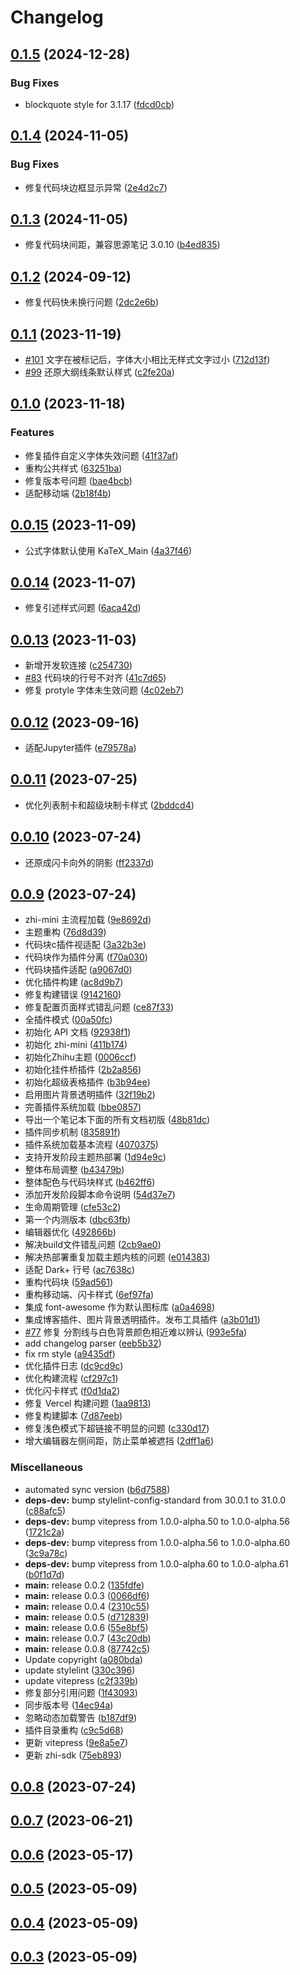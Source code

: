 # Changelog

## [0.1.5](https://github.com/terwer/siyuan-theme-zhihu/compare/v0.1.4...v0.1.5) (2024-12-28)


### Bug Fixes

* blockquote style for 3.1.17 ([fdcd0cb](https://github.com/terwer/siyuan-theme-zhihu/commit/fdcd0cb536a27bcc9e70c69f00409a98ade33fd5))

## [0.1.4](https://github.com/terwer/siyuan-theme-zhihu/compare/v0.1.3...v0.1.4) (2024-11-05)
### Bug Fixes
* 修复代码块边框显示异常 ([2e4d2c7](https://github.com/terwer/siyuan-theme-zhihu/commit/2e4d2c7ceec4d04e6d2dcd7b3231426bc96b4601))
## [0.1.3](https://github.com/terwer/siyuan-theme-zhihu/compare/v0.1.2...v0.1.3) (2024-11-05)
* 修复代码块间距，兼容思源笔记 3.0.10 ([b4ed835](https://github.com/terwer/siyuan-theme-zhihu/commit/b4ed835e6c5a792b6b8732dc2004f06c9a8cebc1))
## [0.1.2](https://github.com/terwer/siyuan-theme-zhihu/compare/v0.1.1...v0.1.2) (2024-09-12)
* 修复代码快未换行问题 ([2dc2e6b](https://github.com/terwer/siyuan-theme-zhihu/commit/2dc2e6bb827e805b4029869af87b316239fd9c50))
## [0.1.1](https://github.com/terwer/siyuan-theme-zhihu/compare/v0.1.0...v0.1.1) (2023-11-19)
* [#101](https://github.com/terwer/siyuan-theme-zhihu/issues/101) 文字在被标记后，字体大小相比无样式文字过小 ([712d13f](https://github.com/terwer/siyuan-theme-zhihu/commit/712d13fb6cad85d034ebffaffab7ed181e3bbc87))
* [#99](https://github.com/terwer/siyuan-theme-zhihu/issues/99) 还原大纲线条默认样式 ([c2fe20a](https://github.com/terwer/siyuan-theme-zhihu/commit/c2fe20a14969452e2d35df739f0e5c51a6df3141))
## [0.1.0](https://github.com/terwer/siyuan-theme-zhihu/compare/v0.0.15...v0.1.0) (2023-11-18)
### Features
* 修复插件自定义字体失效问题 ([41f37af](https://github.com/terwer/siyuan-theme-zhihu/commit/41f37af22695164be1248e03795236b799a6c606))
* 重构公共样式 ([63251ba](https://github.com/terwer/siyuan-theme-zhihu/commit/63251ba6ec9baa20f7e9df43ede47897ae53f41d))
* 修复版本号问题 ([bae4bcb](https://github.com/terwer/siyuan-theme-zhihu/commit/bae4bcb2cb5d7ed95e006ca5c98522c7c1f4f927))
* 适配移动端 ([2b18f4b](https://github.com/terwer/siyuan-theme-zhihu/commit/2b18f4be07b36960f5b6e9b8fcdf9ede3b4041f9))
## [0.0.15](https://github.com/terwer/siyuan-theme-zhihu/compare/v0.0.14...v0.0.15) (2023-11-09)
* 公式字体默认使用 KaTeX_Main ([4a37f46](https://github.com/terwer/siyuan-theme-zhihu/commit/4a37f46cbc4e814e790794e99272dc02db21eed4))
## [0.0.14](https://github.com/terwer/siyuan-theme-zhihu/compare/v0.0.13...v0.0.14) (2023-11-07)
* 修复引述样式问题 ([6aca42d](https://github.com/terwer/siyuan-theme-zhihu/commit/6aca42d86f1c2d0c1cc81472784d49aab8b7b3f9))
## [0.0.13](https://github.com/terwer/siyuan-theme-zhihu/compare/v0.0.12...v0.0.13) (2023-11-03)
* 新增开发软连接 ([c254730](https://github.com/terwer/siyuan-theme-zhihu/commit/c254730ac658116ea75f29a1f269a5e04a12c31b))
* [#83](https://github.com/terwer/siyuan-theme-zhihu/issues/83) 代码块的行号不对齐 ([41c7d65](https://github.com/terwer/siyuan-theme-zhihu/commit/41c7d65329bae9665022465ea5e1ee599a82acbc))
* 修复 protyle 字体未生效问题 ([4c02eb7](https://github.com/terwer/siyuan-theme-zhihu/commit/4c02eb7366772566e43c6946510ed6a4d64db816))
## [0.0.12](https://github.com/terwer/siyuan-theme-zhihu/compare/v0.0.11...v0.0.12) (2023-09-16)
* 适配Jupyter插件 ([e79578a](https://github.com/terwer/siyuan-theme-zhihu/commit/e79578a66c09ad0fa2d413115deebf3455d64d74))
## [0.0.11](https://github.com/terwer/siyuan-theme-zhihu/compare/v0.0.10...v0.0.11) (2023-07-25)
* 优化列表制卡和超级块制卡样式 ([2bddcd4](https://github.com/terwer/siyuan-theme-zhihu/commit/2bddcd44b525ce9b0959359d1d7f791dd67e7c26))
## [0.0.10](https://github.com/terwer/siyuan-theme-zhihu/compare/v0.0.9...v0.0.10) (2023-07-24)
* 还原成闪卡向外的阴影 ([ff2337d](https://github.com/terwer/siyuan-theme-zhihu/commit/ff2337d23522a700079c8bd6696d5bfadc85f4f7))
## [0.0.9](https://github.com/terwer/siyuan-theme-zhihu/compare/v0.0.8...v0.0.9) (2023-07-24)
* zhi-mini 主流程加载 ([9e8692d](https://github.com/terwer/siyuan-theme-zhihu/commit/9e8692dea84a54c52456c9315a93161b05d2c208))
* 主题重构 ([76d8d39](https://github.com/terwer/siyuan-theme-zhihu/commit/76d8d39b06311888fd4448730dda27908b5b5cd1))
* 代码块c插件视适配 ([3a32b3e](https://github.com/terwer/siyuan-theme-zhihu/commit/3a32b3e8688fea014aa08959bf42bad1a965793c))
* 代码块作为插件分离 ([f70a030](https://github.com/terwer/siyuan-theme-zhihu/commit/f70a030478f357fd0fbe5a23786d1ec538cf9717))
* 代码块插件适配 ([a9067d0](https://github.com/terwer/siyuan-theme-zhihu/commit/a9067d0875d6041eee68e4617f683e6cd7a9201e))
* 优化插件构建 ([ac8d9b7](https://github.com/terwer/siyuan-theme-zhihu/commit/ac8d9b7b61c16073c0a479d4e952b96805034c30))
* 修复构建错误 ([9142160](https://github.com/terwer/siyuan-theme-zhihu/commit/91421608145acf252ec308a358d7d3e79b6d0fc1))
* 修复配置页面样式错乱问题 ([ce87f33](https://github.com/terwer/siyuan-theme-zhihu/commit/ce87f336dd79c9fb21fcd6060ceaa510a6e4d806))
* 全插件模式 ([00a50fc](https://github.com/terwer/siyuan-theme-zhihu/commit/00a50fc947db818dd006f000c51afa6bdf8fcbc1))
* 初始化 API 文档 ([92938f1](https://github.com/terwer/siyuan-theme-zhihu/commit/92938f1f65c374377ad7454e928c68ac262bedc3))
* 初始化 zhi-mini ([411b174](https://github.com/terwer/siyuan-theme-zhihu/commit/411b17457f9b02a050f5dfc47771627a264711e5))
* 初始化Zhihu主题 ([0006ccf](https://github.com/terwer/siyuan-theme-zhihu/commit/0006ccff57f36db22a8956c5f00d22bd91983118))
* 初始化挂件桥插件 ([2b2a856](https://github.com/terwer/siyuan-theme-zhihu/commit/2b2a8569ef9821a31a3873ed3f5e0fcb741ca5bf))
* 初始化超级表格插件 ([b3b94ee](https://github.com/terwer/siyuan-theme-zhihu/commit/b3b94ee3de781dd287f249882897aaad1ebac5e7))
* 启用图片背景透明插件 ([32f19b2](https://github.com/terwer/siyuan-theme-zhihu/commit/32f19b2d29d69c6b3fa6ed0620bb541bb18950e5))
* 完善插件系统加载 ([bbe0857](https://github.com/terwer/siyuan-theme-zhihu/commit/bbe08573929cecc98b3bc7b8cdc073b239af3d6f))
* 导出一个笔记本下面的所有文档初版 ([48b81dc](https://github.com/terwer/siyuan-theme-zhihu/commit/48b81dca4c988431d1393222d268836344730d86))
* 插件同步机制 ([835891f](https://github.com/terwer/siyuan-theme-zhihu/commit/835891f64e6ba8a3440229b26c70f12bf04e2647))
* 插件系统加载基本流程 ([4070375](https://github.com/terwer/siyuan-theme-zhihu/commit/4070375946d97eae98f560cb491e0e4e741ac003))
* 支持开发阶段主题热部署 ([1d94e9c](https://github.com/terwer/siyuan-theme-zhihu/commit/1d94e9ca5596a5ee1af8dfbea2ee4f5c7a699870))
* 整体布局调整 ([b43479b](https://github.com/terwer/siyuan-theme-zhihu/commit/b43479bf4b89cefcf9d1608bc2c09bef46122814))
* 整体配色与代码块样式 ([b462ff6](https://github.com/terwer/siyuan-theme-zhihu/commit/b462ff6bafaece1c43d453f4988c73d4fffa44fb))
* 添加开发阶段脚本命令说明 ([54d37e7](https://github.com/terwer/siyuan-theme-zhihu/commit/54d37e7868ba934b54e6b7870cf9f6fc9a7204c8))
* 生命周期管理 ([cfe53c2](https://github.com/terwer/siyuan-theme-zhihu/commit/cfe53c2adf65efae1eac4faaae41036b85c6490d))
* 第一个内测版本 ([dbc63fb](https://github.com/terwer/siyuan-theme-zhihu/commit/dbc63fb6944b2fc1b73d0c9ee962672e668c4297))
* 编辑器优化 ([492866b](https://github.com/terwer/siyuan-theme-zhihu/commit/492866b1f05054e515cf5dee966e35d878261458))
* 解决build文件错乱问题 ([2cb9ae0](https://github.com/terwer/siyuan-theme-zhihu/commit/2cb9ae0b9a5e6d9a3f8dda18f52e8109e95fac4e))
* 解决热部署重复加载主题内核的问题 ([e014383](https://github.com/terwer/siyuan-theme-zhihu/commit/e0143833e9487b860d38ef1d89376a44c5a42e4c))
* 适配 Dark+ 行号 ([ac7638c](https://github.com/terwer/siyuan-theme-zhihu/commit/ac7638c59f14def4c417b154b86c761fa10ba5aa))
* 重构代码块 ([59ad561](https://github.com/terwer/siyuan-theme-zhihu/commit/59ad561f757db1b9a80531cc6a0358a620f3b5ca))
* 重构移动端、闪卡样式 ([6ef97fa](https://github.com/terwer/siyuan-theme-zhihu/commit/6ef97faf314ee7e30d075b3df8adc6a057970a40))
* 集成 font-awesome 作为默认图标库 ([a0a4698](https://github.com/terwer/siyuan-theme-zhihu/commit/a0a46981659b3240ffb98387c630ff1da338cab9))
* 集成博客插件、图片背景透明插件。发布工具插件 ([a3b01d1](https://github.com/terwer/siyuan-theme-zhihu/commit/a3b01d1e3f6a3c9777572d7e30749530ebce4a55))
* [#77](https://github.com/terwer/siyuan-theme-zhihu/issues/77) 修复 分割线与白色背景颜色相近难以辨认 ([993e5fa](https://github.com/terwer/siyuan-theme-zhihu/commit/993e5fa919bd68cb0668d236314db58b4f63d406))
* add changelog parser ([eeb5b32](https://github.com/terwer/siyuan-theme-zhihu/commit/eeb5b328cf0e6e3e5a3f8442d64474c3209071e4))
* fix rm style ([a9435df](https://github.com/terwer/siyuan-theme-zhihu/commit/a9435df854d826e76f2f71034508788a6c6e30a7))
* 优化插件日志 ([dc9cd9c](https://github.com/terwer/siyuan-theme-zhihu/commit/dc9cd9c67d895968bf3080dd478b759286d174a8))
* 优化构建流程 ([cf297c1](https://github.com/terwer/siyuan-theme-zhihu/commit/cf297c14a96fcd8997acb79052d64f95cee63802))
* 优化闪卡样式 ([f0d1da2](https://github.com/terwer/siyuan-theme-zhihu/commit/f0d1da25dab6efa22b068b34f66ee691b84778fe))
* 修复 Vercel 构建问题 ([1aa9813](https://github.com/terwer/siyuan-theme-zhihu/commit/1aa9813b422fcfe7a54f79d1ccbf1736abd8e900))
* 修复构建脚本 ([7d87eeb](https://github.com/terwer/siyuan-theme-zhihu/commit/7d87eeb58bfc0b29f9cdc6a31e0facb935764f10))
* 修复浅色模式下超链接不明显的问题 ([c330d17](https://github.com/terwer/siyuan-theme-zhihu/commit/c330d17758729a1de42975260691b01e8aaca9c4))
* 增大编辑器左侧间距，防止菜单被遮挡 ([2dff1a6](https://github.com/terwer/siyuan-theme-zhihu/commit/2dff1a61b6fb5e5cbf71e76162865eda738b8449))
### Miscellaneous
* automated sync version ([b6d7588](https://github.com/terwer/siyuan-theme-zhihu/commit/b6d7588e3647b17ff64b1ea377472d50bd4ac723))
* **deps-dev:** bump stylelint-config-standard from 30.0.1 to 31.0.0 ([c88afc5](https://github.com/terwer/siyuan-theme-zhihu/commit/c88afc52921d6d429ecabb09d3cfe747cf1f1656))
* **deps-dev:** bump vitepress from 1.0.0-alpha.50 to 1.0.0-alpha.56 ([1721c2a](https://github.com/terwer/siyuan-theme-zhihu/commit/1721c2a134d729538f7895d8da78be817e69517f))
* **deps-dev:** bump vitepress from 1.0.0-alpha.56 to 1.0.0-alpha.60 ([3c9a78c](https://github.com/terwer/siyuan-theme-zhihu/commit/3c9a78ca9f6fb79b1ebfa056db0a6fdf9cf0e4cc))
* **deps-dev:** bump vitepress from 1.0.0-alpha.60 to 1.0.0-alpha.61 ([b0f1d7d](https://github.com/terwer/siyuan-theme-zhihu/commit/b0f1d7df7ec171bcaaee4668359be40ec5380bdd))
* **main:** release 0.0.2 ([135fdfe](https://github.com/terwer/siyuan-theme-zhihu/commit/135fdfef5de28ed0640488e87b2182751c150afd))
* **main:** release 0.0.3 ([0066df6](https://github.com/terwer/siyuan-theme-zhihu/commit/0066df69ac82dfac4550c8aeeaf1b14a1fe7b509))
* **main:** release 0.0.4 ([2310c55](https://github.com/terwer/siyuan-theme-zhihu/commit/2310c55bbbf52af91be46c532f875b44c2493296))
* **main:** release 0.0.5 ([d712839](https://github.com/terwer/siyuan-theme-zhihu/commit/d712839557098bd039d3179b420b63f35114424b))
* **main:** release 0.0.6 ([55e8bf5](https://github.com/terwer/siyuan-theme-zhihu/commit/55e8bf5c9e6a6f0e3f49a906e05451eb7ba51d32))
* **main:** release 0.0.7 ([43c20db](https://github.com/terwer/siyuan-theme-zhihu/commit/43c20db1b29d6c9b1462909704769cd96e8c9ede))
* **main:** release 0.0.8 ([87742c5](https://github.com/terwer/siyuan-theme-zhihu/commit/87742c5f2c7a31f5be1760f4928da3e7534b83a9))
* Update copyright ([a080bda](https://github.com/terwer/siyuan-theme-zhihu/commit/a080bda80d2a64a026eedf4007e9b7396e8b3fb8))
* update stylelint ([330c396](https://github.com/terwer/siyuan-theme-zhihu/commit/330c396c19357de760727bc5828b57e9ecd92579))
* update vitepress ([c2f339b](https://github.com/terwer/siyuan-theme-zhihu/commit/c2f339bfef51bb29e794de7ac9b45750e587355e))
* 修复部分引用问题 ([1f43093](https://github.com/terwer/siyuan-theme-zhihu/commit/1f430939fd3469a11284ee8cb7a9274945847851))
* 同步版本号 ([14ec94a](https://github.com/terwer/siyuan-theme-zhihu/commit/14ec94a4765c70098abe60ddacbd779fb6c5aa60))
* 忽略动态加载警告 ([b187df9](https://github.com/terwer/siyuan-theme-zhihu/commit/b187df9df33bc4fc4a0d5bce2922f345835186ca))
* 插件目录重构 ([c9c5d68](https://github.com/terwer/siyuan-theme-zhihu/commit/c9c5d68975a0fe2d4fa7f4724e5156e06d5429d6))
* 更新 vitepress ([9e8a5e7](https://github.com/terwer/siyuan-theme-zhihu/commit/9e8a5e7fe5a4d80cbdfa69e4fdf655824215fffd))
* 更新 zhi-sdk ([75eb893](https://github.com/terwer/siyuan-theme-zhihu/commit/75eb893e350aa4aab711d0505492b02176c38b09))
## [0.0.8](https://github.com/terwer/siyuan-theme-zhihu/compare/v0.0.7...v0.0.8) (2023-07-24)
## [0.0.7](https://github.com/terwer/siyuan-theme-zhihu/compare/v0.0.6...v0.0.7) (2023-06-21)
## [0.0.6](https://github.com/terwer/siyuan-theme-zhihu/compare/v0.0.5...v0.0.6) (2023-05-17)
## [0.0.5](https://github.com/terwer/siyuan-theme-zhihu/compare/v0.0.4...v0.0.5) (2023-05-09)
## [0.0.4](https://github.com/terwer/siyuan-theme-zhihu/compare/v0.0.3...v0.0.4) (2023-05-09)
## [0.0.3](https://github.com/terwer/siyuan-theme-zhihu/compare/v0.0.1...v0.0.3) (2023-05-09)

